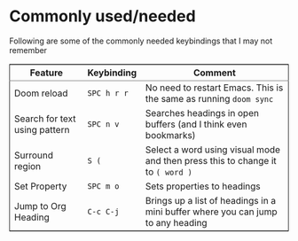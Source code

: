 
# Commonly used/needed

Following are some of the commonly needed keybindings that I may not remember

<table border="2" cellspacing="0" cellpadding="6" rules="groups" frame="hsides">


<colgroup>
<col  class="org-left" />

<col  class="org-left" />

<col  class="org-left" />
</colgroup>
<thead>
<tr>
<th scope="col" class="org-left">Feature</th>
<th scope="col" class="org-left">Keybinding</th>
<th scope="col" class="org-left">Comment</th>
</tr>
</thead>

<tbody>
<tr>
<td class="org-left">Doom reload</td>
<td class="org-left"><code>SPC h r r</code></td>
<td class="org-left">No need to restart Emacs. This is the same as running <code>doom sync</code></td>
</tr>


<tr>
<td class="org-left">Search for text using pattern</td>
<td class="org-left"><code>SPC n v</code></td>
<td class="org-left">Searches headings in open buffers (and I think even bookmarks)</td>
</tr>


<tr>
<td class="org-left">Surround region</td>
<td class="org-left"><code>S (</code></td>
<td class="org-left">Select a word using visual mode and then press this to change it to <code>( word )</code></td>
</tr>


<tr>
<td class="org-left">Set Property</td>
<td class="org-left"><code>SPC m o</code></td>
<td class="org-left">Sets properties to headings</td>
</tr>


<tr>
<td class="org-left">Jump to Org Heading</td>
<td class="org-left"><code>C-c C-j</code></td>
<td class="org-left">Brings up a list of headings in a mini buffer where you can jump to any heading</td>
</tr>
</tbody>
</table>


